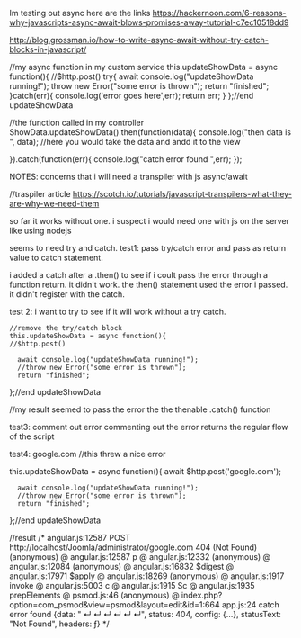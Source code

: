 
  Im testing out async
  here are the links
  https://hackernoon.com/6-reasons-why-javascripts-async-await-blows-promises-away-tutorial-c7ec10518dd9

  http://blog.grossman.io/how-to-write-async-await-without-try-catch-blocks-in-javascript/


  //my async function in my custom service
  this.updateShowData = async function(){
    //$http.post()
    try{
      await console.log("updateShowData running!");
      throw new Error("some error is thrown");
      return "finished";
    }catch(err){
      console.log('error goes here',err);
      return err;
    }
  };//end updateShowData

  //the function called in my controller
  ShowData.updateShowData().then(function(data){
    console.log("then data is ", data);
    //here you would take the data and andd it to the view

  }).catch(function(err){
    console.log("catch error found ",err);
  });

  NOTES:
  concerns that i will need a transpiler with js async/await

  //traspiler article
  https://scotch.io/tutorials/javascript-transpilers-what-they-are-why-we-need-them

  so far it works without one.  i suspect i would need one with js on the server like using nodejs

  seems to need try and catch.
  test1: pass try/catch error and pass as return value to catch statement.

  i added a catch after a .then() to see if i coult pass the error through a function return.  it didn't work. the then() statement used the error i passed. it didn't register with the catch.

  test 2: i want to try to see if it will work without a try catch.

	//remove the try/catch block
    this.updateShowData = async function(){
    //$http.post()

      await console.log("updateShowData running!");
      //throw new Error("some error is thrown");
      return "finished";

  };//end updateShowData

  //my result seemed to pass the error the the thenable .catch() function

  test3: comment out error
  commenting out the error returns the regular flow of the script

  test4: google.com
  //this threw a nice error

  this.updateShowData = async function(){
    await $http.post('google.com');

      await console.log("updateShowData running!");
      //throw new Error("some error is thrown");
      return "finished";

  };//end updateShowData

  //result
  /*
  angular.js:12587 POST http://localhost/Joomla/administrator/google.com 404 (Not Found)
  (anonymous) @ angular.js:12587
  p @ angular.js:12332
  (anonymous) @ angular.js:12084
  (anonymous) @ angular.js:16832
  $digest @ angular.js:17971
  $apply @ angular.js:18269
  (anonymous) @ angular.js:1917
  invoke @ angular.js:5003
  c @ angular.js:1915
  Sc @ angular.js:1935
  prepElements @ psmod.js:46
  (anonymous) @ index.php?option=com_psmod&view=psmod&layout=edit&id=1:664
  app.js:24 catch error found  {data: "<?xml version="1.0" encoding="UTF-8"?>
  ↵<!DOCTYPE …P/5.6.24</span>
  ↵</address>
  ↵</body>
  ↵</html>
  ↵
  ↵", status: 404, config: {…}, statusText: "Not Found", headers: ƒ}
  */
